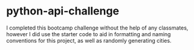 # python-api-challenge
 I completed this bootcamp challenge without the help of any classmates, however I did use the starter code to aid in formatting and naming conventions for this project, as well as randomly generating cities. 
